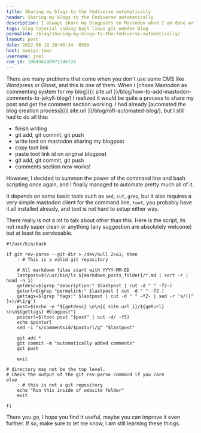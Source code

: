 ```yaml
---
title: Sharing my blogs to the Fediverse automatically
header: Sharing my blogs to the Fediverse automatically
description: I always share my blogposts on Mastodon when I am done writing them, but it has always been a little annoying to do so. Not anymore.
tags: blog tutorial coding bash linux git webdev blog
permalink: /blog/sharing-my-blogs-to-the-fediverse-automatically/
layout: post
date: 2022-06-10 20:00:34 -0500
host: benign.town
username: joel
com_id: 108456248971546724
---
```


There are many problems that come when you don't use some CMS like Wordpress or Ghost, and this is one of them. When I [chose Mastodon as commenting system for my blog]({{ site.url }}/blog/how-to-add-mastodon-comments-to-jekyll-blog/) I realized it would be quite a process to share my post and get the comment section working. I had already [automated the blog creation process]({{ site.url }}/blog/rofi-automated-blog/), but I still had to do all this:

- finish writing
- git add, git commit, git push
- write toot on mastodon sharing my blogpost
- copy toot link
- paste toot link id on original blogpost
- git add, git commit, git push
- comments section now works!

However, I decided to summon the power of the command line and bash scripting once again, and I finally managed to automate pretty much all of it.

It depends on some basic tools such as `sed`, `cut`, `grep`, but it also requires a very simple mastodon client for the command line, `toot`, you probably have it all installed already, and toot is not hard to setup either way.

There really is not a lot to talk about other than this. Here is the script, its not really super clean or anything (any suggestion are absolutely welcome) but at least its serviceable.

```
#!/usr/bin/bash

if git rev-parse --git-dir > /dev/null 2>&1; then
    : # This is a valid git repository

    # All markdown files start with YYYY-MM-DD
    lastpost=$(/usr/bin/ls ${markdown_posts_folder}/*.md | sort -r | head -n 1) 
    getdesc=$(grep "description:" $lastpost | cut -d " " -f2-)
    geturl=$(grep "permalink:" $lastpost | cut -d " " -f2-)
    gettags=$(grep "tags:" $lastpost | cut -d " " -f2- | sed -r 's/([^ ]+)/#\1/g')
    post=$(echo -e "${getdesc} \n\n{{ site.url }}/${geturl} \n\n${gettags} #blogpost")
    posturl=$(toot post "$post" | cut -d/ -f5)
    echo $posturl
    sed -i "s/commentsid/$posturl/g" "$lastpost"

    git add *
    git commit -m "automatically added comments"
    git push

    exit

# directory may not be the top level.
# Check the output of the git rev-parse command if you care
else
    : # this is not a git repository
    echo "Run this inside of website folder"
    exit

fi
```

There you go, I hope you find it useful, maybe you can improve it even further. If so, make sure to let me know, I am still learning these things.
